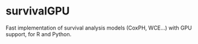 # survivalGPU
Fast implementation of survival analysis models (CoxPH, WCE...) with GPU support, for R and Python.
